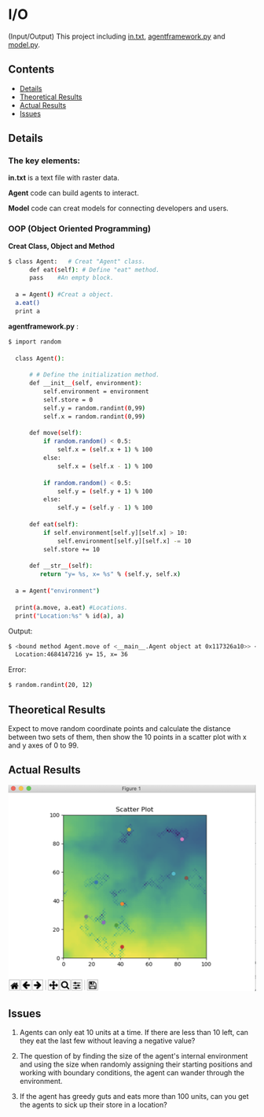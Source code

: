 # I/O
(Input/Output)
This project including [in.txt](https://github.com/hahatori/IO/blob/master/in.txt), [agentframework.py](https://github.com/hahatori/IO/blob/master/agentframework.py) and [model.py](https://github.com/hahatori/IO/blob/master/model.py).

## Contents

- [Details](#details)
- [Theoretical Results](#theoretical_result)
- [Actual Results](#actual_result)
- [Issues](#issues)

## Details

### The key elements:

**in.txt** is a text file with raster data.

**Agent** code can build agents to interact.

**Model** code can creat models for connecting developers and users.

### OOP (Object Oriented Programming)

**Creat Class, Object and Method**

```sh
$ class Agent:   # Creat "Agent" class.    
      def eat(self): # Define "eat" method.
      pass    #An empty block.
      
  a = Agent() #Creat a object.
  a.eat()
  print a
```

**agentframework.py** :

```sh
$ import random 

  class Agent(): 

      # # Define the initialization method.
      def __init__(self, environment):  
          self.environment = environment 
          self.store = 0
          self.y = random.randint(0,99) 
          self.x = random.randint(0,99) 

      def move(self):
          if random.random() < 0.5:
              self.x = (self.x + 1) % 100
          else:
              self.x = (self.x - 1) % 100

          if random.random() < 0.5:
              self.y = (self.y + 1) % 100
          else:
              self.y = (self.y - 1) % 100

      def eat(self):
          if self.environment[self.y][self.x] > 10:
              self.environment[self.y][self.x] -= 10
          self.store += 10 

      def __str__(self):
         return "y= %s, x= %s" % (self.y, self.x)
          
  a = Agent("environment")
  
  print(a.move, a.eat) #Locations.
  print("Location:%s" % id(a), a)
```

Output:

```sh
$ <bound method Agent.move of <__main__.Agent object at 0x117326a10>> <bound method Agent.eat of <__main__.Agent object at 0x117326a10>>
  Location:4684147216 y= 15, x= 36
```

Error:

```sh
$ random.randint(20, 12)
```
### 

## Theoretical Results

Expect to move random coordinate points and calculate the distance between two sets of them, then show the 10 points in a scatter plot with x and y axes of 0 to 99. 

## Actual Results

![Scatter Dots Plot](https://github.com/hahatori/Python_Assignment1/blob/master/IO.png)

## Issues

1. Agents can only eat 10 units at a time. If there are less than 10 left, can they eat the last few without leaving a negative value?

2. The question of by finding the size of the agent's internal environment and using the size when randomly assigning their starting positions and working with boundary conditions, the agent can wander through the environment.

3. If the agent has greedy guts and eats more than 100 units, can you get the agents to sick up their store in a location?



